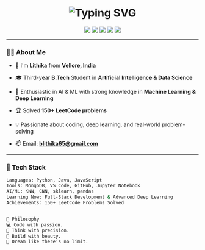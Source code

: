 <h1 align="center">
  <img src="https://readme-typing-svg.demolab.com?font=Fira+Code&weight=700&size=30&pause=1000&color=FF5FCA&width=600&lines=Hi+%F0%9F%91%8B%2C+I'm+Lithika!;+AI+%26+ML+Explorer+from+Vellore!" alt="Typing SVG" />
</h1>

<p align="center">
  <img src="https://img.shields.io/badge/PYTHON-blue?style=for-the-badge&logo=python&logoColor=white"/>
  <img src="https://img.shields.io/badge/JAVA-ED8B00?style=for-the-badge&logo=openjdk&logoColor=white"/>
  <img src="https://img.shields.io/badge/JavaScript-f0db4f?style=for-the-badge&logo=javascript&logoColor=black"/>
  <img src="https://img.shields.io/badge/MongoDB-4EA94B?style=for-the-badge&logo=mongodb&logoColor=white"/>
  <img src="https://img.shields.io/badge/Machine+Learning-ff69b4?style=for-the-badge&logo=scikit-learn&logoColor=white"/>
</p>

---

### 👩‍💻 About Me

- 🌟 I'm **Lithika** from **Vellore, India**
- 🎓 Third-year **B.Tech** Student in **Artificial Intelligence & Data Science**
- 🧠 Enthusiastic in AI & ML with strong knowledge in **Machine Learning & Deep Learning**
- 🏆 Solved **150+ LeetCode problems**
- 💡 Passionate about coding, deep learning, and real-world problem-solving

- 📫 Email: **blithika65@gmail.com**

---

### 🚀 Tech Stack

```bash
Languages: Python, Java, JavaScript
Tools: MongoDB, VS Code, GitHub, Jupyter Notebook
AI/ML: KNN, CNN, sklearn, pandas
Learning Now: Full-Stack Development & Advanced Deep Learning
Achievements: 150+ LeetCode Problems Solved


💫 Philosophy
💻 Code with passion.
🧠 Think with precision.
🌸 Build with beauty.
🚀 Dream like there’s no limit.

